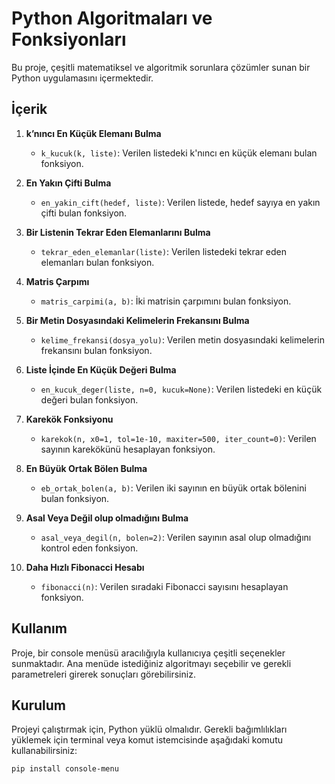 # Python Algoritmaları ve Fonksiyonları

Bu proje, çeşitli matematiksel ve algoritmik sorunlara çözümler sunan bir Python uygulamasını içermektedir.

## İçerik

1. **k’nıncı En Küçük Elemanı Bulma**
    - `k_kucuk(k, liste)`: Verilen listedeki k'nıncı en küçük elemanı bulan fonksiyon.

2. **En Yakın Çifti Bulma**
    - `en_yakin_cift(hedef, liste)`: Verilen listede, hedef sayıya en yakın çifti bulan fonksiyon.

3. **Bir Listenin Tekrar Eden Elemanlarını Bulma**
    - `tekrar_eden_elemanlar(liste)`: Verilen listedeki tekrar eden elemanları bulan fonksiyon.

4. **Matris Çarpımı**
    - `matris_carpimi(a, b)`: İki matrisin çarpımını bulan fonksiyon.

5. **Bir Metin Dosyasındaki Kelimelerin Frekansını Bulma**
    - `kelime_frekansi(dosya_yolu)`: Verilen metin dosyasındaki kelimelerin frekansını bulan fonksiyon.

6. **Liste İçinde En Küçük Değeri Bulma**
    - `en_kucuk_deger(liste, n=0, kucuk=None)`: Verilen listedeki en küçük değeri bulan fonksiyon.

7. **Karekök Fonksiyonu**
    - `karekok(n, x0=1, tol=1e-10, maxiter=500, iter_count=0)`: Verilen sayının karekökünü hesaplayan fonksiyon.

8. **En Büyük Ortak Bölen Bulma**
    - `eb_ortak_bolen(a, b)`: Verilen iki sayının en büyük ortak bölenini bulan fonksiyon.

9. **Asal Veya Değil olup olmadığını Bulma**
    - `asal_veya_degil(n, bolen=2)`: Verilen sayının asal olup olmadığını kontrol eden fonksiyon.

10. **Daha Hızlı Fibonacci Hesabı**
    - `fibonacci(n)`: Verilen sıradaki Fibonacci sayısını hesaplayan fonksiyon.

## Kullanım

Proje, bir console menüsü aracılığıyla kullanıcıya çeşitli seçenekler sunmaktadır. Ana menüde istediğiniz algoritmayı seçebilir ve gerekli parametreleri girerek sonuçları görebilirsiniz.

## Kurulum

Projeyi çalıştırmak için, Python yüklü olmalıdır. Gerekli bağımlılıkları yüklemek için terminal veya komut istemcisinde aşağıdaki komutu kullanabilirsiniz:

```bash
pip install console-menu
